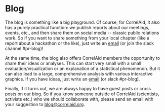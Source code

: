 # Blog

The blog is something like a big playground. Of course, for CorrelAid, it also has a purely practical function: we publish reports about our meetings, events, etc., and then share them on social media -- classic public relations work. So if you want to share something from your local chapter \(like a report about a hackathon or the like\), just write an [email](mailto:blog@correlaid.org) \(or join the slack channel \#pr-blog\)! 

At the same time, the blog also offers CorrelAid members the opportunity to share their ideas or analyses. This can start very small with a small evaluation/visualization or an explanation of a statistical phenomenon. But it can also lead to a large, comprehensive analysis with various interactive graphics. If you have ideas, just write an [email](mailto:blog@correlaid.org) \(or slack \#pr-blog\). 

Finally, if it turns out, we are always happy to have guest posts or cross posts on our blog. So if you know someone outside of CorrelAid \(scientists, activists etc.\) who we should collaborate with, please send an email with your suggestion to [blog@correlaid.org](mailto:blog@correlaid.org).

